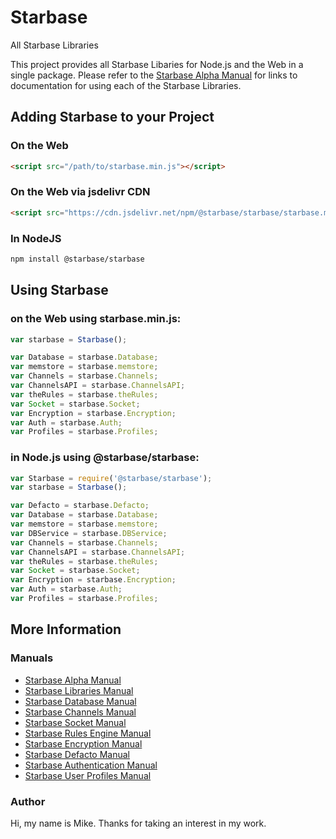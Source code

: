 # Starbase
All Starbase Libraries

This project provides all Starbase Libaries for Node.js and the Web in a single package. Please refer to the [Starbase Alpha Manual](https://github.com/StarbaseAlpha/Starbase-Alpha) for links to documentation for using each of the Starbase Libraries.

## Adding Starbase to your Project


### On the Web
```HTML
<script src="/path/to/starbase.min.js"></script>
```

### On the Web via jsdelivr CDN
```HTML
<script src="https://cdn.jsdelivr.net/npm/@starbase/starbase/starbase.min.js"></script>
```

### In NodeJS
```bash
npm install @starbase/starbase
```

## Using Starbase


### on the Web using starbase.min.js:
```javascript
var starbase = Starbase();

var Database = starbase.Database;
var memstore = starbase.memstore;
var Channels = starbase.Channels;
var ChannelsAPI = starbase.ChannelsAPI;
var theRules = starbase.theRules;
var Socket = starbase.Socket;
var Encryption = starbase.Encryption;
var Auth = starbase.Auth;
var Profiles = starbase.Profiles;
```

### in Node.js using @starbase/starbase:
```javascript
var Starbase = require('@starbase/starbase');
var starbase = Starbase();

var Defacto = starbase.Defacto;
var Database = starbase.Database;
var memstore = starbase.memstore;
var DBService = starbase.DBService;
var Channels = starbase.Channels;
var ChannelsAPI = starbase.ChannelsAPI;
var theRules = starbase.theRules;
var Socket = starbase.Socket;
var Encryption = starbase.Encryption;
var Auth = starbase.Auth;
var Profiles = starbase.Profiles;

```

## More Information

### Manuals

- [Starbase Alpha Manual](https://github.com/StarbaseAlpha/Starbase-Alpha)
- [Starbase Libraries Manual](https://github.com/StarbaseAlpha/Starbase)
- [Starbase Database Manual](https://github.com/StarbaseAlpha/Database)
- [Starbase Channels Manual](https://github.com/StarbaseAlpha/Channels)
- [Starbase Socket Manual](https://github.com/StarbaseAlpha/Socket)
- [Starbase Rules Engine Manual](https://github.com/StarbaseAlpha/TheRules)
- [Starbase Encryption Manual](https://github.com/StarbaseAlpha/Encryption)
- [Starbase Defacto Manual](https://github.com/StarbaseAlpha/Defacto)
- [Starbase Authentication Manual](https://github.com/StarbaseAlpha/Auth)
- [Starbase User Profiles Manual](https://github.com/StarbaseAlpha/Profiles)

### Author
Hi, my name is Mike. Thanks for taking an interest in my work.
